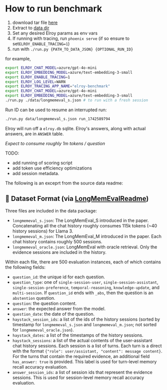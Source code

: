 # How to run benchmark

1. download tar file [here](https://drive.google.com/file/d/1zJgtYRFhOh5zDQzzatiddfjYhFSnyQ80/view)
1. Extract to [data dir](./data)
1. Set any desired Elroy params as env vars
1. If running with tracing, run `phoenix serve` (if so ensure to set`ELROY_ENABLE_TRACING=1`)
3. run with `./run.py {PATH_TO_DATA_JSON} {OPTIONAL_RUN_ID}`

for example,
```bash
export ELROY_CHAT_MODEL=azure/gpt-4o-mini
export ELROY_EMBEDDING_MODEL=azure/text-embedding-3-small
export ELROY_ENABLE_TRACING=1
export ELROY_LOG_LEVEL=WARN
export ELROY_TRACING_APP_NAME="elroy-benchmark"
export ELROY_CHAT_MODEL=azure/gpt-4o-mini
export ELROY_EMBEDDING_MODEL=azure/text-embedding-3-small
./run.py ./data/longmemeval_s.json # to run with a fresh session
```

Run ID can be used to resume an interrupted run:

```bash
./run.py data/longmemeval_s.json run_1742589794
```

Elroy will run off a `elroy.db` sqlite. Elroy's answers, along with actual answers, are in `ANSWER` table.

*Expect to consume roughly 1m tokens / question*



TODO:
- add running of scoring script
- add token use efficiency optimizations
- add session metadata.




The following is an exceprt from the source data readme:

## 📜 Dataset Format (via [LongMemEvalReadme](https://github.com/xiaowu0162/LongMemEval/blob/main/README.md))

Three files are included in the data package:
* `longmemeval_s.json`: The LongMemEval_S introduced in the paper. Concatenating all the chat history roughly consumes 115k tokens (~40 history sessions) for Llama 3.
* `longmemeval_m.json`: The LongMemEval_M introduced in the paper. Each chat history contains roughly 500 sessions.
* `longmemeval_oracle.json`: LongMemEval with oracle retrieval. Only the evidence sessions are included in the history.

Within each file, there are 500 evaluation instances, each of which contains the following fields:
* `question_id`: the unique id for each question.
* `question_type`: one of `single-session-user`, `single-session-assistant`, `single-session-preference`, `temporal-reasoning`, `knowledge-update`, and `multi-session`. If `question_id` ends with `_abs`, then the question is an `abstention` question.
* `question`: the question content.
* `answer`: the expected answer from the model.
* `question_date`: the date of the question.
* `haystack_session_ids`: a list of the ids of the history sessions (sorted by timestamp for `longmemeval_s.json` and `longmemeval_m.json`; not sorted for `longmemeval_oracle.json`).
* `haystack_dates`: a list of the timestamps of the history sessions.
* `haystack_sessions`: a list of the actual contents of the user-assistant chat history sessions. Each session is a list of turns. Each turn is a direct with the format `{"role": user/assistant, "content": message content}`. For the turns that contain the required evidence, an additional field `has_answer: true` is provided. This label is used for turn-level memory recall accuracy evaluation.
* `answer_session_ids`: a list of session ids that represent the evidence sessions. This is used for session-level memory recall accuracy evaluation.
